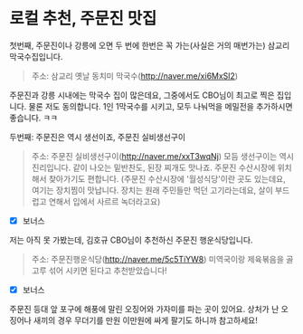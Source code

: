 # 로컬 추천, 주문진 맛집


첫번째, 주문진이나 강릉에 오면 두 번에 한번은 꼭 가는(사실은 거의 매번가는) 삼교리 막국수집입니다. 
> 주소: 삼교리 옛날 동치미 막국수(http://naver.me/xi6MxSl2)

주문진과 강릉 시내에는 막국수 집이 많은데요, 그중에서도 CBO님이 최고로 찍은 집입니다. 물론 저도 동의합니다. 1인 1막국수를 시키고, 모두 나눠먹을 메밀전을 추가하시면 좋습니다. ㅋㅋ

두번째: 주문진은 역시 생선이죠, 주문진 실비생선구이
> 주소: 주문진 실비생선구이(http://naver.me/xxT3wqNj)
> 모듬 생선구이는 역시 진리입니다. 같이 나오는 밑반찬도, 된장 찌개도 맛나죠. 주문진 수산시장에 위치해서 찾아가기도 편합니다. (주문진 수산시장에 '월성식당'이란 곳도 있는데요, 여기는 장치찜이 맛납니다. 장치는 원래 주민들만 먹던 고기라는데요, 살이 부드럽고 연해서 입에서 사르르 녹더라고요)

- [x] 보너스

저는 아직 못 가봤는데, 김호규 CBO님이 추천하신 주문진 행운식당입니다.
> 주소: 주문진행운식당(http://naver.me/5c5TiYW8)
> 미역국이랑 제육볶음을 골고루 섞어 시키면 된다고 추천받았습니다!

- [x] 보너스

주문진 등대 앞 포구에 해풍에 말린 오징어와 가자미를 파는 곳이 있어요. 상처가 난 오징어나 새끼의 경우 무더기를 만원 이만원에 싸게 팔기도 하니까 참고하세요!
